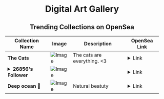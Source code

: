 <div align="center">

# Digital Art Gallery

## Trending Collections on OpenSea

| Collection Name                       | Image                                                                                     | Description                       | OpenSea Link                                                                                          |
|---------------------------------------|-------------------------------------------------------------------------------------------|-----------------------------------|--------------------------------------------------------------------------------------------------------|
| **The Cats** | ![Image](https://i.seadn.io/s/raw/files/932b2ade40ca140890aac4c0fb7ace1f.jpg?w=500&auto=format?w=200&auto=format) | The cats are everything. <3 | <details><summary>Link</summary>[The Cats](https://opensea.io/collection/the-cats-42)</details> |
| **<details><summary>26856's Follower</summary></details>** | ![Image](https://i.seadn.io/s/raw/files/19f9f090920392cc3650cbdf4361755b.png?w=500&auto=format?w=200&auto=format) |  | <details><summary>Link</summary>[26856's Follower](https://opensea.io/collection/26856-s-follower)</details> |
| **Deep ocean 🌊** | ![Image](https://i.seadn.io/s/raw/files/d7fec23cd7fc60b9e281344827250206.jpg?w=500&auto=format?w=200&auto=format) | Natural beatuty  | <details><summary>Link</summary>[Deep ocean 🌊](https://opensea.io/collection/deep-ocean-6)</details> |

</div>